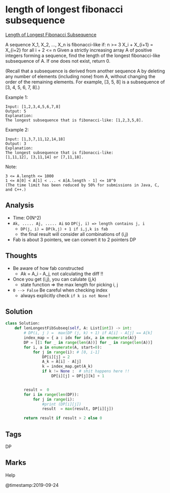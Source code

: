 # length of longest fibonacci subsequence

[Length of Longest Fibonacci Subsequence](https://leetcode.com/problems/length-of-longest-fibonacci-subsequence)

A sequence X_1, X\_2, ..., X\_n is fibonacci-like if: n &gt;= 3 X\_i + X_{i+1} = X\_{i+2} for all i + 2 &lt;= n Given a strictly increasing array A of positive integers forming a sequence, find the length of the longest fibonacci-like subsequence of A. If one does not exist, return 0.

\(Recall that a subsequence is derived from another sequence A by deleting any number of elements \(including none\) from A, without changing the order of the remaining elements. For example, \[3, 5, 8\] is a subsequence of \[3, 4, 5, 6, 7, 8\].\)

Example 1:

```text
Input: [1,2,3,4,5,6,7,8]
Output: 5
Explanation:
The longest subsequence that is fibonacci-like: [1,2,3,5,8].
```

Example 2:

```text
Input: [1,3,7,11,12,14,18]
Output: 3
Explanation:
The longest subsequence that is fibonacci-like:
[1,11,12], [3,11,14] or [7,11,18].
```

Note:

```text
3 <= A.length <= 1000
1 <= A[0] < A[1] < ... < A[A.length - 1] <= 10^9
(The time limit has been reduced by 50% for submissions in Java, C, and C++.)
```

## Analysis
- Time: O\(N^2\)
- `Ak, ..... Aj, ..... Ai` so `DP(j, i) => length contains j, i`
  - `DP(j, i) = DP(k,j) + 1 if i,j,k is fab`
  - the final result will consider all combinations of \(i,j\)
- Fab is about 3 pointers, we can convert it to 2 pointers DP

## Thoughts
* Be aware of how fab constructed
  * Ak = A\_i - A\_j, not calculating the diff !!
* Once you get \(i,j\), you can calulate \(j,k\)
  * state function =&gt; the max length for picking i, j 
* `0 --> False` Be careful when checking index
  * always explicitly check `if k is not None` !

  
## Solution
```python
class Solution:
    def lenLongestFibSubseq(self, A: List[int]) -> int:
        # DP(i, j ) =  max(DP (j, k) + 1) if A[i] - A[j] == A[k]
        index_map = { a : idx for idx, a in enumerate(A)}
        DP = [[1 for _ in range(len(A))] for _ in range(len(A))]
        for i, a in enumerate(A, start=0):
            for j in range(i): # [0, i-1]  
                DP[i][j] = 2
                A_k = A[i] - A[j]
                k = index_map.get(A_k)
                if k != None :  # shit happens here !!
                    DP[i][j] = DP[j][k] + 1


        result =  0
        for i in range(len(DP)):
            for j in range(i):
                #print (DP[i][j])
                result  = max(result, DP[i][j])

        return result if result > 2 else 0
```

## Tags

DP

## Marks

Help

@timestamp:2019-09-24
